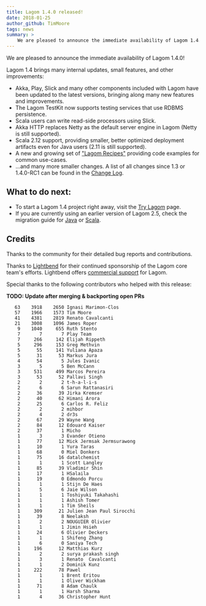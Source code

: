 ```yaml
---
title: Lagom 1.4.0 released!
date: 2018-01-25
author_github: TimMoore
tags: news
summary: >
    We are pleased to announce the immediate availability of Lagom 1.4.0!
---
```


We are pleased to announce the immediate availability of Lagom 1.4.0!

Lagom 1.4 brings many internal updates, small features, and other improvements:

- Akka, Play, Slick and many other components included with Lagom have been updated to the latest versions, bringing along many new features and improvements.
- The Lagom TestKit now supports testing services that use RDBMS persistence.
- Scala users can write read-side processors using Slick.
- Akka HTTP replaces Netty as the default server engine in Lagom (Netty is still supported).
- Scala 2.12 support, providing smaller, better optimized deployment artifacts even for Java users (2.11 is still supported).
- A new and growing set of ["Lagom Recipes"](https://github.com/lagom/lagom-recipes) providing code examples for common use-cases.
- ...and many more smaller changes. A list of all changes since 1.3 or 1.4.0-RC1 can be found in the [Change Log](/changelog.html).

## What to do next:

- To start a Lagom 1.4 project right away, visit the [Try Lagom](/get-started.html) page.
- If you are currently using an earlier version of Lagom 2.5, check the migration guide for [Java](/documentation/1.4.x/java/Migration14.html) or [Scala](/documentation/1.4.x/scala/Migration14.html).


## Credits

Thanks to the community for their detailed bug reports and contributions.

Thanks to [Lightbend](https://www.lightbend.com) for their continued sponsorship of the Lagom core team's efforts. Lightbend offers [commercial support](https://www.lightbend.com/subscription) for Lagom.

Special thanks to the following contributors who helped with this release:

**TODO: Update after merging & backporting open PRs**

```
   63    3918    2650 Ignasi Marimon-Clos
   57    1966    1573 Tim Moore
   41    4381    2819 Renato Cavalcanti
   21    3008    1096 James Roper
    9    1040     655 Ruth Stento
    7       7       7 Play Team
    7     266     142 Elijah Rippeth
    5     296     153 Greg Methvin
    5      55     141 Yuliana Apaza
    5      31      53 Markus Jura
    4      54       5 Jules Ivanic
    3       5       5 Ben McCann
    3     531     499 Marcos Pereira
    3      53      52 Pallavi Singh
    2       2       2 t-h-a-l-i-s
    2       6       6 Sarun Rattanasiri
    2      36      39 Jirka Kremser
    2      40      62 Himani Arora
    2      25       6 Carlos R. Feliz
    2       2       2 mihbor
    2       4       2 dr3s
    2      67      29 Wayne Wang
    2      84      12 Edouard Kaiser
    2      37       1 Micho
    1       3       3 Evander Otieno
    1      77      12 Mick Jermsak Jermsurawong
    1      10       1 Yura Taras
    1      68       0 Miel Donkers
    1      75      16 datalchemist
    1       1       1 Scott Langley
    1      85      39 Vladimir Shin
    1      17       1 HSalaila
    1      19       0 Edmondo Porcu
    1       1       1 Stijn De Haes
    1       5       6 Jaie Wilson
    1       1       1 Toshiyuki Takahashi
    1       1       1 Ashish Tomer
    1       1       1 Tim Sheils
    1     309      21 Julien Jean Paul Sirocchi
    1      39       8 Neelaksh
    1       2       2 NOUGUIER Olivier
    1       1       1 Jimin Hsieh
    1      24       6 Olivier Deckers
    1       1       1 Shifeng Zhang
    1       6       0 Saniya Tech
    1     196      12 Matthias Kurz
    1       2       2 surya prakash singh
    1       3       1 Renato  Cavalcanti
    1       1       2 Dominik Kunz
    1     222      78 Pawel
    1       1       1 Brent Eritou
    1       1       1 Oliver Wickham
    1      71       8 Adam Chaulk
    1       1       1 Harsh Sharma
    1       4      36 Christopher Hunt
```

